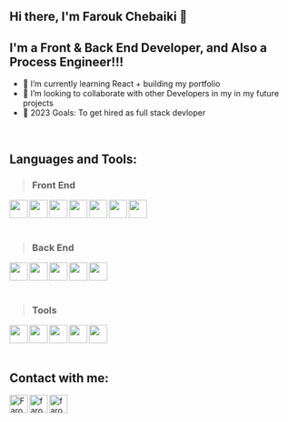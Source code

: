 ## Hi there, I'm Farouk Chebaiki 👋

## I'm a Front & Back End  Developer, and Also a Process Engineer!!!
- 🌱 I’m currently learning React + building my portfolio
- 👯 I’m looking to collaborate with other Developers in my in my future projects
- 🥅 2023 Goals: To get hired as full stack devloper
<br />

## Languages and Tools:

> ### Front End 

[<img align="left" height="32" width="32" src="https://cdn.simpleicons.org/javascript" />][portfolio]
[<img align="left" height="32" width="32" src="https://cdn.simpleicons.org/react/" />][portfolio]
[<img align="left" height="32" width="32" src="https://cdn.simpleicons.org/redux" />][portfolio]
[<img align="left" height="32" width="32" src="https://cdn.simpleicons.org/reduxsaga" />][portfolio]
[<img align="left" height="32" width="32" src="https://cdn.simpleicons.org/html5" />][portfolio]
[<img align="left" height="32" width="32" src="https://cdn.simpleicons.org/css3" />][portfolio]
[<img align="left" height="32" width="32" src="https://cdn.simpleicons.org/sass" />][portfolio]

<br />
<br />
<br />

> ### Back End 

[<img align="left" height="32" width="32" src="https://cdn.simpleicons.org/nodedotjs" />][portfolio]
[<img align="left" height="32" width="32" src="https://cdn.simpleicons.org/express" />][portfolio]
[<img align="left" height="32" width="32" src="https://cdn.simpleicons.org/postgresql" />][portfolio]
[<img align="left" height="32" width="32" src="https://cdn.simpleicons.org/mongodb" />][portfolio]
[<img align="left" height="32" width="32" src="https://cdn.simpleicons.org/firebase" />][portfolio]

<br />
<br />
<br />

> ### Tools 

[<img align="left" height="32" width="32" src="https://cdn.simpleicons.org/git" />][portfolio]
[<img align="left" height="32" width="32" src="https://cdn.simpleicons.org/github/black" />][portfolio]
[<img align="left" height="32" width="32" src="https://cdn.simpleicons.org/gnometerminal/black" />][portfolio]
[<img align="left" height="32" width="32" src="https://cdn.simpleicons.org/postman" />][portfolio]
[<img align="left"  height="32" width="32" src="https://cdn.simpleicons.org/visualstudiocode" />][portfolio]

<br />
<br />
<br />


## Contact with me:

[<img align="left" alt="Farouk | Gmail"  height="32" width="32" src="https://cdn.simpleicons.org/gmail" />][gmail]
[<img align="left" alt="farouk | LinkedIn"  height="32" width="32" src="https://cdn.simpleicons.org/linkedin" />][linkedin]
[<img align="left" alt="farouk | Twitter"  height="32" width="32" src="https://cdn.simpleicons.org/twitter" />][twitter]
<br />

[gmail]: mailto:farouk.chebaiki@gmail.com
[twitter]: https://twitter.com/faroukchebaiki
[linkedin]: https://linkedin.com/in/farouk7
[portfolio]: https://faroukchebaiki.social/
